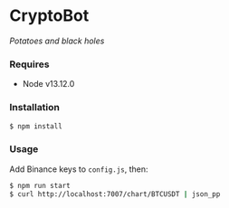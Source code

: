 # CryptoBot #
*Potatoes and black holes*

### Requires
- Node v13.12.0

### Installation
```sh
$ npm install
```

### Usage
Add Binance keys to `config.js`, then:
```sh
$ npm run start
$ curl http://localhost:7007/chart/BTCUSDT | json_pp
```
